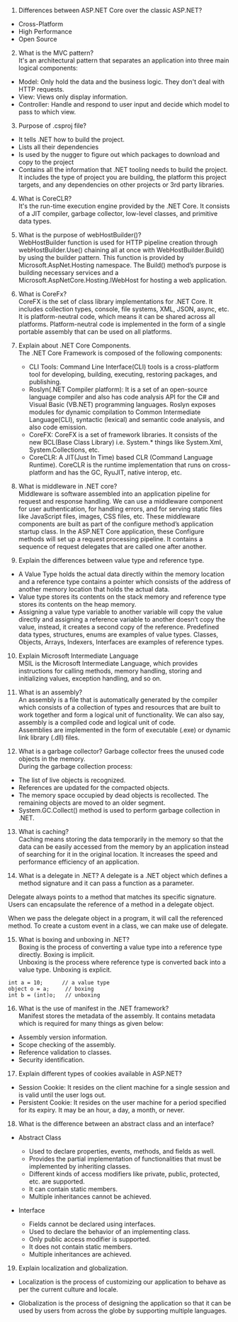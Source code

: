 1. Differences between ASP.NET Core over the classic ASP.NET?  
- Cross-Platform  
- High Performance  
- Open Source  

2. What is the MVC pattern?  
It's an architectural pattern that separates an application into three main logical components:  
- Model: Only hold the data and the business logic. They don't deal with HTTP requests.
- View: Views only display information.   
- Controller: Handle and respond to user input and decide which model to pass to which view. 

3. Purpose of .csproj file?  
- It tells .NET how to build the project.
- Lists all their dependencies
- Is used by the nugger to figure out which packages to download and copy to the project
- Contains all the information that .NET tooling needs to build the project. It includes the type of project you are building, the platform this project targets, and any dependencies on other projects or 3rd party libraries.

4. What is CoreCLR?  
It's the run-time execution engine provided by the .NET Core. It consists of a JIT compiler, garbage collector, low-level classes, and primitive data types.

5. What is the purpose of webHostBuilder()?  
WebHostBuilder function is used for HTTP pipeline creation through webHostBuilder.Use() chaining all at once with WebHostBuilder.Build() by using the builder pattern. This function is provided by Microsoft.AspNet.Hosting namespace. The Build() method’s purpose is building necessary services and a Microsoft.AspNetCore.Hosting.IWebHost for hosting a web application.

6. What is CoreFx?  
CoreFX is the set of class library implementations for .NET Core. It includes collection types, console, file systems, XML, JSON, async, etc. It is platform-neutral code, which means it can be shared across all platforms. Platform-neutral code is implemented in the form of a single portable assembly that can be used on all platforms.

7. Explain about .NET Core Components.  
The .NET Core Framework is composed of the following components:
	- CLI Tools: Command Line Interface(CLI) tools is a cross-platform tool for developing, building, executing, restoring packages, and publishing. 
	- Roslyn(.NET Compiler platform): It is a set of an open-source language compiler and also has code analysis API for the C# and Visual Basic (VB.NET) programming languages. Roslyn exposes modules for dynamic compilation to Common Intermediate Language(CLI), syntactic (lexical) and semantic code analysis, and also code emission.
	- CoreFX: CoreFX is a set of framework libraries. It consists of the new BCL(Base Class Library) i.e. System.* things like System.Xml, System.Collections, etc.
	- CoreCLR: A JIT(Just In Time) based CLR (Command Language Runtime). CoreCLR is the runtime implementation that runs on cross-platform and has the GC, RyuJIT, native interop, etc.

8. What is middleware in .NET core?  
Middleware is software assembled into an application pipeline for request and response handling. We can use a middleware component for user authentication, for handling errors, and  for serving static files like JavaScript files, images, CSS files, etc.
These middleware components are built as part of the configure method’s application startup class. In the ASP.NET Core application, these Configure methods will set up a request processing pipeline. It contains a sequence of request delegates that are called one after another.

9. Explain the differences between value type and reference type.  
- A Value Type holds the actual data directly within the memory location and a reference type contains a pointer which consists of the address of another memory location that holds the actual data.
- Value type stores its contents on the stack memory and reference type stores its contents on the heap memory.
- Assigning a value type variable to another variable will copy the value directly and assigning a reference variable to another doesn’t copy the value, instead, it creates a second copy of the reference.
Predefined data types, structures, enums are examples of value types. Classes, Objects, Arrays, Indexers, Interfaces are examples of reference types.

10. Explain Microsoft Intermediate Language  
MSIL is the Microsoft Intermediate Language, which provides instructions for calling methods, memory handling, storing and initializing values, exception handling, and so on.

11.  What is an assembly?  
An assembly is a file that is automatically generated by the compiler which consists of a collection of types and resources that are built to work together and form a logical unit of functionality. We can also say, assembly is a compiled code and logical unit of code.  
Assemblies are implemented in the form of executable (.exe) or dynamic link library (.dll) files.  

12. What is a garbage collector?
Garbage collector frees the unused code objects in the memory.  
During the garbage collection process:  
- The list of live objects is recognized.
- References are updated for the compacted objects.
- The memory space occupied by dead objects is recollected. The remaining objects are moved to an older segment.
- System.GC.Collect() method is used to perform garbage collection in .NET.

13. What is caching?  
Caching means storing the data temporarily in the memory so that the data can be easily accessed from the memory by an application instead of searching for it in the original location. It increases the speed and performance efficiency of an application.

14. What is a delegate in .NET?
A delegate is a .NET object which defines a method signature and it can pass a function as a parameter.

Delegate always points to a method that matches its specific signature. Users can encapsulate the reference of a method in a delegate object.

When we pass the delegate object in a program, it will call the referenced method. To create a custom event in a class, we can make use of delegate.

15. What is boxing and unboxing in .NET?  
Boxing is the process of converting a value type into a reference type directly. Boxing is implicit.  
Unboxing is the process where reference type is converted back into a value type. Unboxing is explicit.  
```
int a = 10;      // a value type
object o = a;     // boxing
int b = (int)o;   // unboxing
```

16.   What is the use of manifest in the .NET framework?  
Manifest stores the metadata of the assembly. It contains metadata which is required for many things as given below:

- Assembly version information.
- Scope checking of the assembly.
- Reference validation to classes.
- Security identification.

17.  Explain different types of cookies available in ASP.NET?  
- Session Cookie: It resides on the client machine for a single session and is valid until the user logs out.
- Persistent Cookie: It resides on the user machine for a period specified for its expiry. It may be an hour, a day, a month, or never.

18. What is the difference between an abstract class and an interface?

- Abstract Class	
    - Used to declare properties, events, methods, and fields as well.	
    - Provides the partial implementation of functionalities that must be implemented by inheriting classes.
    - Different kinds of access modifiers like private, public, protected, etc. are supported.
    - It can contain static members.
    - Multiple inheritances cannot be achieved.
     
- Interface
    - Fields cannot be declared using interfaces.
    - Used to declare the behavior of an implementing class.
	- Only public access modifier is supported.
	- It does not contain static members.
	- Multiple inheritances are achieved.

19.   Explain localization and globalization.
- Localization is the process of customizing our application to behave as per the current culture and locale.

- Globalization is the process of designing the application so that it can be used by users from across the globe by supporting multiple languages.





